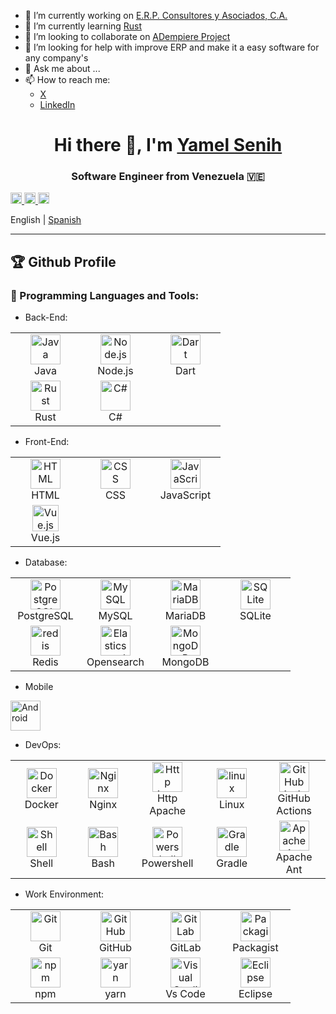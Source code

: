 - 🔭 I’m currently working on [E.R.P. Consultores y Asociados, C.A.](https://erpya.com/)
- 🌱 I’m currently learning [Rust](https://www.rust-lang.org/)
- 👯 I’m looking to collaborate on [ADempiere Project](https://github.com/adempiere)
- 🤔 I’m looking for help with improve ERP and make it a easy software for any company's 
- 💬 Ask me about ...
- 📫 How to reach me:
  - [X](https://x.com/YamelSenih)
  - [LinkedIn](https://www.linkedin.com/in/yamelsenih)

<h1 align="center">
  Hi there 👋, I'm <a href="https://github.com/YamelSenih">Yamel Senih</a>
<h3 align="center">
  Software Engineer from Venezuela 🇻🇪
</h3>

<a href='https://www.linkedin.com/in/yamelsenih'>
  <img alt="linkedin" src="./icons/contact/linkedin.svg" height='18px'/>
</a>
<a href='mailto: yamelsenih@gmail.com'>
  <img alt="email" src="./icons/contact/email4.svg" height='18px'/>
</a>
<a href='https:/discordapp.com/users/yamelsenih/'>
  <img alt="discord" src="./icons/contact/discord.svg" height='18px'/>
</a>


English | [Spanish](./README.es.md)


---

## 🏆 Github Profile

### 🔨 Programming Languages and Tools:

* Back-End:

<table>
  <tr>
    <td align="center" width="96">
      <img alt="Java" width="48" height="48" src="./icons/java/java.svg">
      <br>Java
    </td>
    <td align="center" width="96">
      <img alt="Node.js" width="48" height="48" src="./icons/node/node.svg">
      <br>Node.js
    </td>
    <td align="center" width="96">
      <img alt="Dart" width="48" height="48" src="https://www.vectorlogo.zone/logos/dartlang/dartlang-icon.svg" />
      <br>Dart
  </td>
  </tr>
  <tr>
    <td align="center" width="96">
      <img alt="Rust" width="48" height="48" src="https://www.vectorlogo.zone/logos/rust-lang/rust-lang-icon.svg" />
      <br>Rust
    </td>
    <td align="center" width="96">
      <img alt="C#" width="48" height="48" src="./icons/java/java.svg">
      <br>C#
    </td>
  </tr>
</table>


* Front-End:

<table>
  <tr>
    <td align="center" width="96">
      <img alt="HTML" width="48" height="48" src="https://www.vectorlogo.zone/logos/w3_html5/w3_html5-icon.svg">
      <br>HTML
    </td>
    <td align="center" width="96">
      <img alt="CSS" width="48" height="48" src="https://www.vectorlogo.zone/logos/w3_css/w3_css-icon.svg">
      <br>CSS
    </td>
    <td align="center" width="96">
      <img alt="JavaScript" width="48" height="48" src="./icons/javascript/javascript.svg">
      <br>JavaScript
    </td>
  </tr>
  <tr>
    <td align="center" width="96">
      <img alt="Vue.js" height="42px" src="./icons/vue/vue.svg"/>
      <br>Vue.js
    </td>
  </tr>
</table>


* Database:

<table>
  <tr>
    <td align="center" width="96">
      <img alt="PostgreSQL" width="48" height="48" src="./icons/postgresql/postgresql.svg"/>
      <br>PostgreSQL
    </td>
    <td align="center" width="96">
      <img alt="MySQL" width="48" height="48" src="https://www.vectorlogo.zone/logos/mysql/mysql-icon.svg"/>
      <br>MySQL
    </td>
    <td align="center" width="96">
      <img alt="MariaDB" width="48" height="48" src="https://www.vectorlogo.zone/logos/mariadb/mariadb-icon.svg"/>
      <br>MariaDB
    </td>
    <td align="center" width="96">
      <img alt="SQLite" width="48" height="48" src="https://www.vectorlogo.zone/logos/sqlite/sqlite-icon.svg"/>
      <br>SQLite
    </td>
  </tr>
  <tr>
    <td align="center" width="96">
      <img alt="redis" width="48" height="48" src="https://www.vectorlogo.zone/logos/redis/redis-icon.svg"/>
      <br>Redis
    </td>
    <td align="center" width="96">
      <img alt="Elasticsearch" width="48" height="48" src="https://www.vectorlogo.zone/logos/elastic/elastic-icon.svg"/>
      <br>Opensearch
    </td>
    <td align="center" width="96">
      <img alt="MongoDB" width="48" height="48" src="https://www.vectorlogo.zone/logos/mongodb/mongodb-icon.svg"/>
      <br>MongoDB
    </td>
  </tr>
</table>

* Mobile

<img alt="Android" width="48" height="48" src="./icons/android/android.svg">

* DevOps:

<table>
  <tr>
    <td align="center" width="96">
      <img alt="Docker" width="48" height="48" src="./icons/docker/docker.svg">
      <br>Docker
    </td>
    <td align="center" width="96">
      <img alt="Nginx" width="48" height="48" src="./icons/nginx/nginx.svg"/>
      <br>Nginx
    </td>
    <td align="center" width="96">
      <img alt="Http Apache" width="48" height="48" src="https://www.vectorlogo.zone/logos/apache/apache-icon.svg"/>
      <br>Http Apache
    </td>
    <td align="center" width="96">
      <img alt="linux" width="48" height="48" src="./icons/linux/linux.svg"/>
      <br>Linux
    </td>
    <td align="center" width="96">
      <img alt="GitHub Actions" width="48" height="48" src="./icons/github/github-actions.svg"/>
      <br>GitHub Actions
    </td>
  </tr>
  <tr>
    <td align="center" width="96">
      <img alt="Shell" width="48" height="48" src="https://www.vectorlogo.zone/logos/shell/shell-icon.svg"/>
      <br>Shell
    </td>
    <td align="center" width="96">
      <img alt="Bash" width="48" height="48" src="./icons/bash/bash.svg"/>
      <br>Bash
    </td>
    <td align="center" width="96">
      <img alt="Powershell" width="48" height="48" src="https://raw.githubusercontent.com/PowerShell/PowerShell/master/assets/ps_black_128.svg" />
      <br>Powershell
    </td>
    <td align="center" width="96">
      <img alt="Gradle" width="48" height="48" src="https://www.vectorlogo.zone/logos/gradle/gradle-icon.svg"/>
      <br>Gradle
    </td>
    <td align="center" width="96">
      <img alt="Apache Ant" width="48" height="48" src="https://www.vectorlogo.zone/logos/apache_ant/apache_ant-icon.svg"/>
      <br>Apache Ant
    </td>
  </tr>
</table>

* Work Environment:

<table>
  <tr>
    <td align="center" width="96">
      <img alt="Git" width="48" height="48" src="./icons/git-scm/git-scm.svg"/>
      <br>Git
    </td>
    <td align="center" width="96">
      <img alt="GitHub" width="48" height="48" src="https://www.vectorlogo.zone/logos/github/github-tile.svg"/>
      <br>GitHub
    </td>
    <td align="center" width="96">
      <img alt="GitLab" width="48" height="48" src="https://www.vectorlogo.zone/logos/gitlab/gitlab-icon.svg"/>
      <br>GitLab
    </td>
    <td align="center" width="96">
      <img alt="Packagist" width="48" height="48" src="icons/php/packagist.png"/>
      <br>Packagist
    </td>
  </tr>
  <tr>
    <td align="center" width="96">
      <img alt="npm" width="48" height="48" src="https://www.vectorlogo.zone/logos/npmjs/npmjs-ar21.svg"/>
      <br>npm
    </td>
    <td align="center" width="96">
      <img alt="yarn" width="48" height="48" src="https://www.vectorlogo.zone/logos/yarnpkg/yarnpkg-icon.svg"/>
      <br>yarn
    </td>
    <td align="center" width="96">
      <img alt="Visual Studio Code" width="48" height="48" src="https://www.vectorlogo.zone/logos/visualstudio_code/visualstudio_code-icon.svg">
      <br>Vs Code
    </td>
    <td align="center" width="96">
      <img alt="Eclipse" width="48" height="48" src="https://www.vectorlogo.zone/logos/eclipse/eclipse-icon.svg">
      <br>Eclipse
    </td>
  </tr>
</table>

<br>
